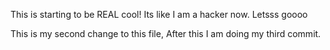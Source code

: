 This is starting to be REAL cool! 
Its like I am a hacker now. Letsss goooo

This is my second change to this file, After this I am doing my third commit.
 
